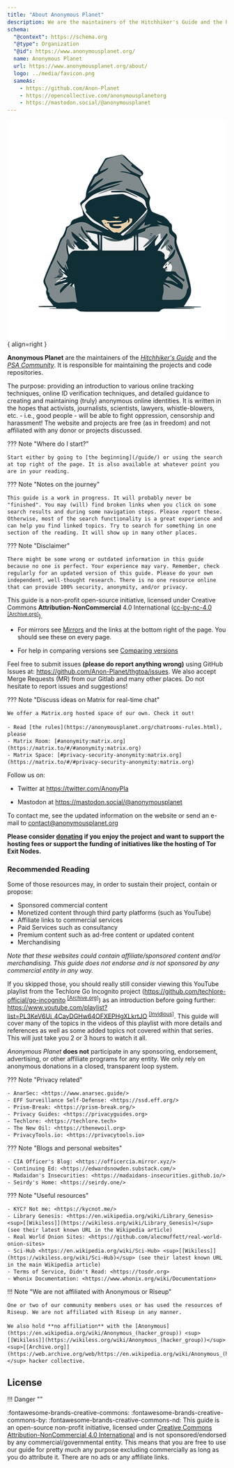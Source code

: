 ```yaml
---
title: "About Anonymous Planet"
description: We are the maintainers of the Hitchhiker's Guide and the PSA Matrix space.
schema:
  "@context": https://schema.org
  "@type": Organization
  "@id": https://www.anonymousplanet.org/
  name: Anonymous Planet
  url: https://www.anonymousplanet.org/about/
  logo: ../media/favicon.png
  sameAs:
    - https://github.com/Anon-Planet
    - https://opencollective.com/anonymousplanetorg
    - https://mastodon.social/@anonymousplanet
---
```

![Anonymous Planet logo](../media/profile.png){ align=right }

**Anonymous Planet** are the maintainers of the [*Hitchhiker's Guide*](https://anonymousplanet.org/guide.html) and the [*PSA Community*](https://psa.anonymousplanet.org). It is responsible for maintaining the projects and code repositories.

The purpose: providing an introduction to various online tracking techniques, online ID verification techniques, and detailed guidance to creating and maintaining (truly) anonymous online identities. It is written in the hopes that activists, journalists, scientists, lawyers, whistle-blowers, etc. - i.e., good people - will be able to fight oppression, censorship and harassment! The website and projects are free (as in freedom) and not affiliated with any donor or projects discussed.

??? Note "Where do I start?"

    Start either by going to [the beginning](/guide/) or using the search at top right of the page. It is also available at whatever point you are in your reading.

??? Note "Notes on the journey"

    This guide is a work in progress. It will probably never be "finished". You may (will) find broken links when you click on some search results and during some navigation steps. Please report these. Otherwise, most of the search functionality is a great experience and can help you find linked topics. Try to search for something in one section of the reading. It will show up in many other places.

??? Note "Disclaimer"

    There might be some wrong or outdated information in this guide because no one is perfect. Your experience may vary. Remember, check regularly for an updated version of this guide. Please do your own independent, well-thought research. There is no one resource online that can provide 100% security, anonymity, and/or privacy.

This guide is a non-profit open-source initiative, licensed under Creative Commons **Attribution-NonCommercial** 4.0 International ([cc-by-nc-4.0](https://creativecommons.org/licenses/by-nc/4.0/) <sup>[[Archive.org]](https://web.archive.org/web/https://creativecommons.org/licenses/by-nc/4.0/)</sup>).

-   For mirrors see [Mirrors](../mirrors) and the links at the bottom right of the page. You should see these on every page.

-   For help in comparing versions see [Comparing versions](/guide/#appendix-a7-comparing-versions)

Feel free to submit issues **(please do report anything wrong)** using GitHub Issues at: <https://github.com/Anon-Planet/thgtoa/issues>. We also accept Merge Requests (MR) from our Gitlab and many other places. Do not hesitate to report issues and suggestions!

??? Note "Discuss ideas on Matrix for real-time chat"

    We offer a Matrix.org hosted space of our own. Check it out!

    - Read [the rules](https://anonymousplanet.org/chatrooms-rules.html), please
    - Matrix Room: [#anonymity:matrix.org](https://matrix.to/#/#anonymity:matrix.org)
    - Matrix Space: [#privacy-security-anonymity:matrix.org](https://matrix.to/#/#privacy-security-anonymity:matrix.org)

Follow us on:

-   Twitter at <https://twitter.com/AnonyPla>

-   Mastodon at <https://mastodon.social/@anonymousplanet>

To contact me, see the updated information on the website or send an e-mail to <contact@anonymousplanet.org>

**Please consider [donating](/donate/) if you enjoy the project and want to support the hosting fees or support the funding of initiatives like the hosting of Tor Exit Nodes.**

### Recommended Reading 
Some of those resources may, in order to sustain their project, contain or propose:  

- Sponsored commercial content  
- Monetized content through third party platforms (such as YouTube)  
- Affiliate links to commercial services  
- Paid Services such as consultancy  
- Premium content such as ad-free content or updated content  
- Merchandising  

*Note that these websites could contain affiliate/sponsored content and/or merchandising. This guide does not endorse and is not sponsored by any commercial entity in any way.*

If you skipped those, you should really still consider viewing this YouTube playlist from the Techlore Go Incognito project (<https://github.com/techlore-official/go-incognito> <sup>[[Archive.org]](https://web.archive.org/web/https://github.com/techlore-official/go-incognito)</sup>) as an introduction before going further: <https://www.youtube.com/playlist?list=PL3KeV6Ui_4CayDGHw64OFXEPHgXLkrtJO> <sup>[[Invidious]](https://yewtu.be/playlist?list=PL3KeV6Ui_4CayDGHw64OFXEPHgXLkrtJO)</sup>. This guide will cover many of the topics in the videos of this playlist with more details and references as well as some added topics not covered within that series. This will just take you 2 or 3 hours to watch it all.


*Anonymous Planet* **does not** participate in any sponsoring, endorsement, advertising, or other affiliate programs for any entity. We only rely on anonymous donations in a closed, transparent loop system.

??? Note "Privacy related"

    - AnarSec: <https://www.anarsec.guide/>
    - EFF Surveillance Self-Defense: <https://ssd.eff.org/>
    - Prism-Break: <https://prism-break.org/>
    - Privacy Guides: <https://privacyguides.org> 
    - Techlore: <https://techlore.tech>
    - The New Oil: <https://thenewoil.org>
    - PrivacyTools.io: <https://privacytools.io>

??? Note "Blogs and personal websites"

    - CIA Officer's Blog: <https://officercia.mirror.xyz/>
    - Continuing Ed: <https://edwardsnowden.substack.com/>
    - Madaidan's Insecurities: <https://madaidans-insecurities.github.io/>
    - Seirdy's Home: <https://seirdy.one/>

??? Note "Useful resources"

    - KYC? Not me: <https://kycnot.me/>
    - Library Genesis: <https://en.wikipedia.org/wiki/Library_Genesis> <sup>[[Wikiless]](https://wikiless.org/wiki/Library_Genesis)</sup> (see their latest known URL in the Wikipedia article)
    - Real World Onion Sites: <https://github.com/alecmuffett/real-world-onion-sites>
    - Sci-Hub <https://en.wikipedia.org/wiki/Sci-Hub> <sup>[[Wikiless]](https://wikiless.org/wiki/Sci-Hub)</sup> (see their latest known URL in the main Wikipedia article)
    - Terms of Service, Didn't Read: <https://tosdr.org>
    - Whonix Documentation: <https://www.whonix.org/wiki/Documentation>

!!! Note "We are not affiliated with Anonymous or Riseup"
    
    One or two of our community members uses or has used the resources of Riseup. We are not affiliated with Riseup in any manner.

    We also hold **no affiliation** with the [Anonymous](https://en.wikipedia.org/wiki/Anonymous_(hacker_group)) <sup>[[Wikiless]](https://wikiless.org/wiki/Anonymous_(hacker_group))</sup> <sup>[[Archive.org]](https://web.archive.org/web/https://en.wikipedia.org/wiki/Anonymous_(hacker_group))</sup> hacker collective.

## License

!!! Danger ""

:fontawesome-brands-creative-commons: :fontawesome-brands-creative-commons-by: :fontawesome-brands-creative-commons-nd: This guide is an open-source non-profit initiative, licensed under [Creative Commons Attribution-NonCommercial 4.0 International](https://github.com/Anon-Planet/thgtoa/blob/master/LICENSE.md) and is not sponsored/endorsed by any commercial/governmental entity. This means that you are free to use our guide for pretty much any purpose excluding commercially as long as you do attribute it. There are no ads or any affiliate links.
